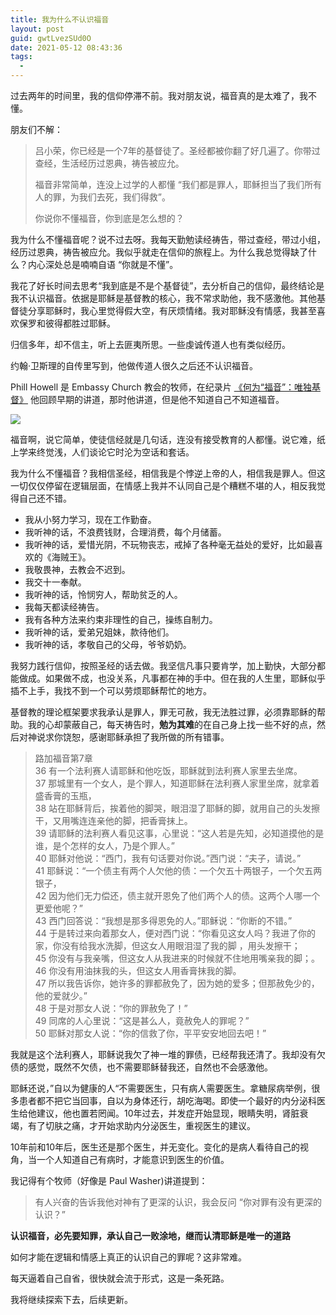 ```yaml
---
title: 我为什么不认识福音
layout: post
guid: gwtLvezSUd0O
date: 2021-05-12 08:43:36
tags:
  -
---
```


过去两年的时间里，我的信仰停滞不前。我对朋友说，福音真的是太难了，我不懂。

朋友们不解：

> 吕小荣，你已经是一个7年的基督徒了。圣经都被你翻了好几遍了。你带过查经，生活经历过恩典，祷告被应允。
> 
> 福音非常简单，连没上过学的人都懂 “我们都是罪人，耶稣担当了我们所有人的罪，为我们去死，我们得救”。    
> 
> 你说你不懂福音，你到底是怎么想的？

我为什么不懂福音呢？说不过去呀。我每天勤勉读经祷告，带过查经，带过小组，经历过恩典，祷告被应允。我似乎就走在信仰的旅程上。为什么我总觉得缺了什么？内心深处总是喃喃自语 “你就是不懂”。

我花了好长时间去思考“我到底是不是个基督徒”，去分析自己的信仰，最终结论是我不认识福音。依据是耶稣是基督教的核心，我不常求助他，我不感激他。其他基督徒分享耶稣时，我心里觉得假大空，有厌烦情绪。我对耶稣没有情感，我甚至喜欢保罗和彼得都胜过耶稣。

归信多年，却不信主，听上去匪夷所思。一些虔诚传道人也有类似经历。

约翰·卫斯理的自传里写到，他做传道人很久之后还不认识福音。

Phill Howell 是 Embassy Church 教会的牧师，在纪录片 [《何为“福音”：唯独基督》](https://youtu.be/jkmfsEtTA-I?t=250)
他回顾早期的讲道，那时他讲道，但是他不知道自己不知道福音。

![](https://mednoter.com/media/files/2021/2021-05-12_10-13-51.jpg)

福音啊，说它简单，使徒信经就是几句话，连没有接受教育的人都懂。说它难，纸上学来终觉浅，人们谈论它时沦为空话和套话。

我为什么不懂福音？我相信圣经，相信我是个悖逆上帝的人，相信我是罪人。但这一切仅仅停留在逻辑层面，在情感上我并不认同自己是个糟糕不堪的人，相反我觉得自己还不错。

- 我从小努力学习，现在工作勤奋。
- 我听神的话，不浪费钱财，合理消费，每个月储蓄。
- 我听神的话，爱惜光阴，不玩物丧志，戒掉了各种毫无益处的爱好，比如最喜欢的《海贼王》。
- 我敬畏神，去教会不迟到。
- 我交十一奉献。
- 我听神的话，怜悯穷人，帮助贫乏的人。
- 我每天都读经祷告。
- 我有各种方法来约束非理性的自己，操练自制力。
- 我听神的话，爱弟兄姐妹，款待他们。
- 我听神的话，孝敬自己的父母，爷爷奶奶。

我努力践行信仰，按照圣经的话去做。我坚信凡事只要肯学，加上勤快，大部分都能做成。如果做不成，也没关系，凡事都在神的手中。但在我的人生里，耶稣似乎插不上手，我找不到一个可以劳烦耶稣帮忙的地方。

基督教的理论框架要求我承认是罪人，罪无可赦，我无法胜过罪，必须靠耶稣的帮助。我的心却蒙蔽自己，每天祷告时，**勉为其难**的在自己身上找一些不好的点，然后对神说求你饶恕，感谢耶稣承担了我所做的所有错事。

> 路加福音第7章  
> 36 有一个法利赛人请耶稣和他吃饭，耶稣就到法利赛人家里去坐席。   
> 37 那城里有一个女人，是个罪人，知道耶稣在法利赛人家里坐席，就拿着盛香膏的玉瓶，    
> 38 站在耶稣背后，挨着他的脚哭，眼泪湿了耶稣的脚，就用自己的头发擦干，又用嘴连连亲他的脚，把香膏抹上。   
> 39 请耶稣的法利赛人看见这事，心里说：“这人若是先知，必知道摸他的是谁，是个怎样的女人，乃是个罪人。”      
> 40 耶稣对他说：“西门，我有句话要对你说。”西门说：“夫子，请说。”     
> 41 耶稣说：“一个债主有两个人欠他的债：一个欠五十两银子，一个欠五两银子，   
> 42 因为他们无力偿还，债主就开恩免了他们两个人的债。这两个人哪一个更爱他呢？”   
> 43 西门回答说：“我想是那多得恩免的人。”耶稣说：“你断的不错。”   
> 44 于是转过来向着那女人，便对西门说：“你看见这女人吗？我进了你的家，你没有给我水洗脚，但这女人用眼泪湿了我的脚 ，用头发擦干；   
> 45 你没有与我亲嘴，但这女人从我进来的时候就不住地用嘴亲我的脚；。   
> 46 你没有用油抹我的头，但这女人用香膏抹我的脚。   
> 47 所以我告诉你，她许多的罪都赦免了，因为她的爱多；但那赦免少的，他的爱就少。”    
> 48 于是对那女人说：“你的罪赦免了！”    
> 49 同席的人心里说：“这是甚么人，竟赦免人的罪呢？”   
> 50 耶稣对那女人说：“你的信救了你，平平安安地回去吧！”   

我就是这个法利赛人，耶稣说我欠了神一堆的罪债，已经帮我还清了。我却没有欠债的感觉，既然不欠债，也不需要耶稣替我还，自然也不会感激他。

耶稣还说，”自以为健康的人“不需要医生，只有病人需要医生。拿糖尿病举例，很多患者都不把它当回事，自以为身体还行，胡吃海喝。即使一个最好的内分泌科医生给他建议，他也置若罔闻。10年过去，并发症开始显现，眼睛失明，肾脏衰竭，有了切肤之痛，才开始求助内分泌医生，重视医生的建议。

10年前和10年后，医生还是那个医生，并无变化。变化的是病人看待自己的视角，当一个人知道自己有病时，才能意识到医生的价值。

我记得有个牧师（好像是 Paul Washer)讲道提到：
> 有人兴奋的告诉我他对神有了更深的认识，我会反问 “你对罪有没有更深的认识？”

**认识福音，必先要知罪，承认自己一败涂地，继而认清耶稣是唯一的道路**

如何才能在逻辑和情感上真正的认识自己的罪呢？这非常难。

每天逼着自己自省，很快就会流于形式，这是一条死路。

我将继续探索下去，后续更新。
